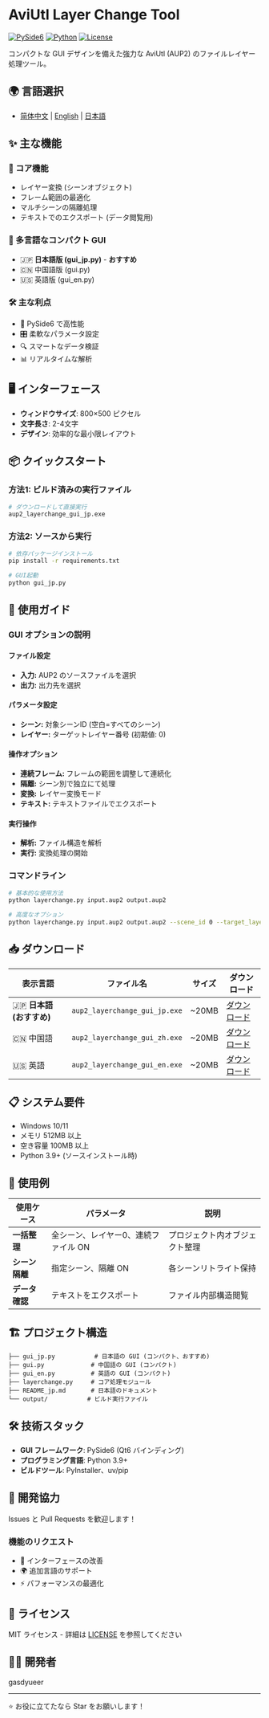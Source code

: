 # AviUtl Layer Change Tool

[![PySide6](https://img.shields.io/badge/PySide6-6.6.2-green)](https://pypi.org/project/PySide6/)
[![Python](https://img.shields.io/badge/Python-3.9%2B-blue)](https://www.python.org/)
[![License](https://img.shields.io/badge/License-MIT-yellow)](LICENSE)

コンパクトな GUI デザインを備えた強力な AviUtl (AUP2) のファイルレイヤー処理ツール。

## 🌍 言語選択
- [简体中文](./README.md) | [English](./README_en.md) | [日本語](./README_jp.md)

## ✨ 主な機能

### 🎯 コア機能
- レイヤー変換 (シーンオブジェクト)
- フレーム範囲の最適化
- マルチシーンの隔離処理
- テキストでのエクスポート (データ閲覧用)

### 🎨 多言語なコンパクト GUI
- 🇯🇵 **日本語版 (gui_jp.py)** - **おすすめ**
- 🇨🇳 中国語版 (gui.py)
- 🇺🇸 英語版 (gui_en.py)

### 🛠️ 主な利点
- 🚀 PySide6 で高性能
- 🎛️ 柔軟なパラメータ設定
- 🔍 スマートなデータ検証
- 📊 リアルタイムな解析

## 🖥️ インターフェース
- **ウィンドウサイズ**: 800×500 ピクセル
- **文字長さ**: 2-4文字
- **デザイン**: 効率的な最小限レイアウト

## 📦 クイックスタート

### 方法1: ビルド済みの実行ファイル
```bash
# ダウンロードして直接実行
aup2_layerchange_gui_jp.exe
```

### 方法2: ソースから実行
```bash
# 依存パッケージインストール
pip install -r requirements.txt

# GUI起動
python gui_jp.py
```

## 🚀 使用ガイド

### GUI オプションの説明

#### ファイル設定
- **入力:** AUP2 のソースファイルを選択
- **出力:** 出力先を選択

#### パラメータ設定
- **シーン:** 対象シーンID (空白=すべてのシーン)
- **レイヤー:** ターゲットレイヤー番号 (初期値: 0)

#### 操作オプション
- **連続フレーム:** フレームの範囲を調整して連続化
- **隔離:** シーン別で独立にて処理
- **変換:** レイヤー変換モード
- **テキスト:** テキストファイルでエクスポート

#### 実行操作
- **解析:** ファイル構造を解析
- **実行:** 変換処理の開始

### コマンドライン
```bash
# 基本的な使用方法
python layerchange.py input.aup2 output.aup2

# 高度なオプション
python layerchange.py input.aup2 output.aup2 --scene_id 0 --target_layer 1 --adjust_frames
```

## 📥 ダウンロード

| 表示言語 | ファイル名 | サイズ | ダウンロード |
|---------|----------|------|------------|
| 🇯🇵 **日本語 (おすすめ)** | `aup2_layerchange_gui_jp.exe` | ~20MB | [ダウンロード]() |
| 🇨🇳 中国語 | `aup2_layerchange_gui_zh.exe` | ~20MB | [ダウンロード]() |
| 🇺🇸 英語 | `aup2_layerchange_gui_en.exe` | ~20MB | [ダウンロード]() |

## 📋 システム要件

- Windows 10/11
- メモリ 512MB 以上
- 空き容量 100MB 以上
- Python 3.9+ (ソースインストール時)

## 🎯 使用例

| 使用ケース | パラメータ | 説明 |
|----------|-----------|------|
| **一括整理** | 全シーン、レイヤー0、連続ファイル ON | プロジェクト内オブジェクト整理 |
| **シーン隔離** | 指定シーン、隔離 ON | 各シーンリトライト保持 |
| **データ確認** | テキストをエクスポート | ファイル内部構造閲覧 |

## 🏗️ プロジェクト構造

```
├── gui_jp.py           # 日本語の GUI (コンパクト、おすすめ)
├── gui.py             # 中国語の GUI (コンパクト)
├── gui_en.py          # 英語の GUI (コンパクト)
├── layerchange.py     # コア処理モジュール
├── README_jp.md       # 日本語のドキュメント
└── output/           # ビルド実行ファイル
```

## 🛠️ 技術スタック

- **GUI フレームワーク**: PySide6 (Qt6 バインディング)
- **プログラミング言語**: Python 3.9+
- **ビルドツール**: PyInstaller、uv/pip

## 🤝 開発協力

Issues と Pull Requests を歓迎します！

### 機能のリクエスト
- 🔧 インターフェースの改善
- 🌍 追加言語のサポート
- ⚡ パフォーマンスの最適化

## 📄 ライセンス

MIT ライセンス - 詳細は [LICENSE](LICENSE) を参照してください

## 👨‍💻 開発者

gasdyueer

---

⭐ お役に立てたなら Star をお願いします！
